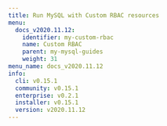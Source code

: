 ```yaml
---
title: Run MySQL with Custom RBAC resources
menu:
  docs_v2020.11.12:
    identifier: my-custom-rbac
    name: Custom RBAC
    parent: my-mysql-guides
    weight: 31
menu_name: docs_v2020.11.12
info:
  cli: v0.15.1
  community: v0.15.1
  enterprise: v0.2.1
  installer: v0.15.1
  version: v2020.11.12
---
```



